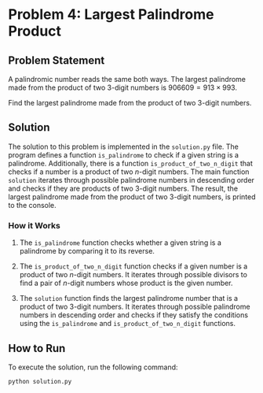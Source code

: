 # Problem 4: Largest Palindrome Product

## Problem Statement

A palindromic number reads the same both ways. The largest palindrome made from the product of two $3$-digit numbers is $906609 = 913 \times 993$.

Find the largest palindrome made from the product of two $3$-digit numbers.

## Solution

The solution to this problem is implemented in the `solution.py` file. The program defines a function `is_palindrome` to check if a given string is a palindrome. Additionally, there is a function `is_product_of_two_n_digit` that checks if a number is a product of two $n$-digit numbers. The main function `solution` iterates through possible palindrome numbers in descending order and checks if they are products of two $3$-digit numbers. The result, the largest palindrome made from the product of two $3$-digit numbers, is printed to the console.

### How it Works

1. The `is_palindrome` function checks whether a given string is a palindrome by comparing it to its reverse.

2. The `is_product_of_two_n_digit` function checks if a given number is a product of two $n$-digit numbers. It iterates through possible divisors to find a pair of $n$-digit numbers whose product is the given number.

3. The `solution` function finds the largest palindrome number that is a product of two $3$-digit numbers. It iterates through possible palindrome numbers in descending order and checks if they satisfy the conditions using the `is_palindrome` and `is_product_of_two_n_digit` functions.

## How to Run

To execute the solution, run the following command:

```bash
python solution.py
